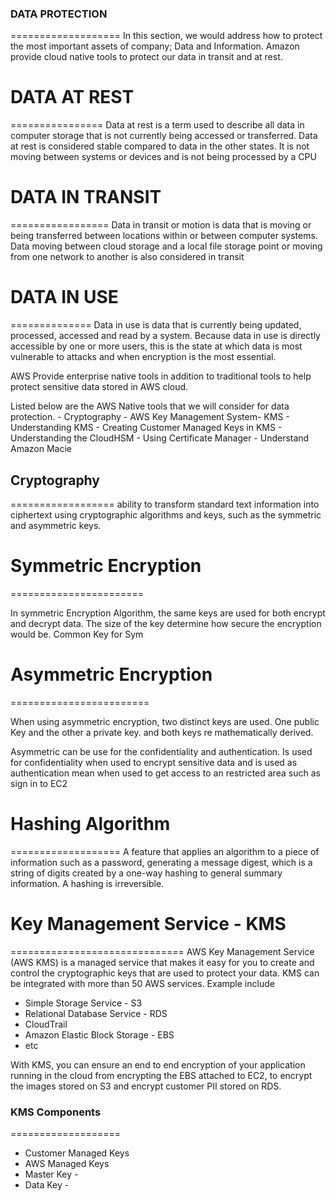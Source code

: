 ### DATA PROTECTION
===================
In this section, we would address how to protect the most important assets of company; Data and Information.
Amazon provide cloud native tools to protect our data in transit and at rest.

# DATA AT REST
================
Data at rest is a term used to describe all data in computer storage that is not currently being accessed or transferred. Data at rest is considered stable compared to data in the other states. It is not moving between systems or devices and is not being processed by a CPU

# DATA IN TRANSIT
=================
Data in transit or motion is data that is moving or being transferred between locations within or between computer systems. Data moving between cloud storage and a local file storage point or moving from one network to another is also considered in transit

# DATA IN USE
==============
Data in use is data that is currently being updated, processed, accessed and read by a system. Because data in use is directly accessible by one or more users, this is the state at which data is most vulnerable to attacks and when encryption is the most essential.

AWS Provide enterprise native tools in addition to traditional tools to help protect sensitive data stored in AWS cloud. 

Listed below are the AWS Native tools that we will consider for data protection.
    - Cryptography
    - AWS Key Management System- KMS
    - Understanding KMS
    - Creating Customer Managed Keys in KMS
    - Understanding the CloudHSM
    - Using Certificate Manager
    - Understand Amazon Macie

## Cryptography
==================
    ability to transform  standard text information into ciphertext using cryptographic algorithms and keys, such as the symmetric and asymmetric keys.

# Symmetric Encryption
=======================

In symmetric Encryption Algorithm, the same keys are used for both encrypt and decrypt data. The size of the key determine how secure the encryption would be.
Common Key for Sym

# Asymmetric Encryption
========================

When using asymmetric encryption, two distinct keys are used. One public Key and the other a private key. and both keys re mathematically derived.

Asymmetric can be use for the confidentiality and authentication.
Is used for confidentiality when used to encrypt sensitive data and is used as authentication mean when used to get access to an restricted area such as sign in to EC2

# Hashing Algorithm
===================
    A feature that applies an algorithm to a piece of information such as a password, generating a message digest, which is a string of digits created by a one-way hashing to general summary information. A hashing is irreversible.

# Key Management Service - KMS
==============================
AWS Key Management Service (AWS KMS) is a managed service that makes it easy for you to create and control the cryptographic keys that are used to protect your data. KMS can be integrated with more than 50 AWS services. Example include 
- Simple Storage Service - S3
- Relational Database Service - RDS
- CloudTrail
- Amazon Elastic Block Storage - EBS 
- etc

With KMS, you can ensure an end to end encryption of your application running in the cloud from encrypting the EBS attached to EC2, to encrypt the images stored on S3 and encrypt customer PII stored on RDS.


### KMS Components
===================

- Customer Managed Keys
- AWS Managed Keys
- Master Key - 
- Data Key - 

